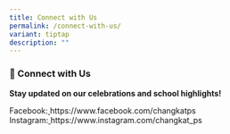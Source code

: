 ```yaml
---
title: Connect with Us
permalink: /connect-with-us/
variant: tiptap
description: ""
---
```

<p></p>
<h3><strong>📲 Connect with Us</strong></h3>
<p><strong>Stay updated on our celebrations and school highlights!</strong>
</p>
<p>Facebook:<a href="https://www.facebook.com/changkatps" rel="noopener noreferrer nofollow" target="_blank"> </a>
<a rel="noopener noreferrer nofollow" target="_blank">https://www.facebook.com/changkatps</a>&nbsp;
<br>Instagram:<u> </u><a rel="noopener noreferrer nofollow" target="_blank">https://www.instagram.com/changkat_ps</a>&nbsp;</p>
<p>&nbsp;</p>
<p></p>